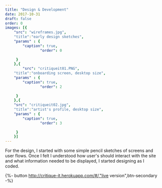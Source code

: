 ```yaml
---
title: "Design & Development"
date: 2017-10-31
draft: false
order: 0
images: [{
    "src": "wireframes.jpg",
    "title":"early design sketches",
    "params" : {
        "caption": true,
                "order": 0
   
     }
    },{
        "src": "critiqueit01.PNG",
    "title":"onboarding screen, desktop size",
    "params" : {
        "caption": true,
                "order": 2
   
     }
    },{
    "src": "critiqueit02.jpg",
    "title":"artist's profile, desktop size",
    "params" : {
        "caption": true,
                "order": 3
   
     }
    }]
---
```

For the design, I started with some simple pencil sketches of screens and user flows. Once I felt I understood how user's should interact with the site and what information needed to be displayed, I started designing as I coded. 

{%- button http://critique-it.herokuapp.com/#/,"live version",btn-secondary  -%}
